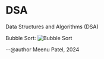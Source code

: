 # DSA
Data Structures and Algorithms (DSA) 

Bubble Sort:
![Bubble Sort](https://github.com/Meenu00615/DSA/assets/149779716/a58058cf-9861-4d2f-be69-70ac9b3d54ea)

  --@author Meenu Patel, 2024
